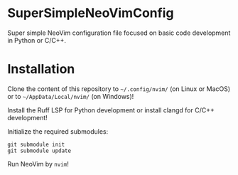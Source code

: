 # SuperSimpleNeoVimConfig
Super simple NeoVim configuration file focused on basic code development in Python or C/C++.


# Installation
Clone the content of this repository to `~/.config/nvim/` (on Linux or MacOS) or to `~/AppData/Local/nvim/` (on Windows)!

Install the Ruff LSP for Python development or install clangd for C/C++ development!

Initialize the required submodules:
```
git submodule init
git submodule update
```
Run NeoVim by `nvim`!

